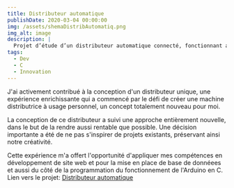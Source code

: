 ```yaml
---
title: Distributeur automatique
publishDate: 2020-03-04 00:00:00
img: /assets/shemaDistribAutomatiq.png
img_alt: image
description: |
  Projet d’étude d’un distributeur automatique connecté, fonctionnant avec une base de données.
tags:
  - Dev
  - C
  - Innovation
---
```

J'ai activement contribué à la conception d'un distributeur unique, une expérience enrichissante qui a commencé par le défi de créer une machine distributrice à usage personnel, un concept totalement nouveau pour moi.

La conception de ce distributeur a suivi une approche entièrement nouvelle, dans le but de la rendre aussi rentable que possible. Une décision importante a été de ne pas s'inspirer de projets existants, préservant ainsi notre créativité.

Cette expérience m'a offert l'opportunité d'appliquer mes compétences en développement de site web et pour la mise en place de base de donnéees et aussi du côté de la programmation du fonctionnement de l'Arduino en C.
Lien vers le projet: <a href="https://eitigroup.github.io/SiteWebOffProjet/">Distributeur automatique</a>